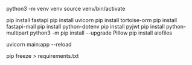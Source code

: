 python3 -m venv venv
source venv/bin/activate

pip install fastapi
pip install uvicorn
pip install tortoise-orm
pip install fastapi-mail
pip install python-dotenv
pip install pyjwt
pip install python-multipart
python3 -m pip install --upgrade Pillow
pip install aiofiles

uvicorn main:app --reload

pip freeze > requirements.txt
